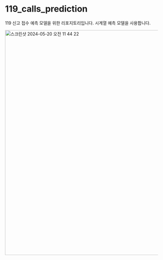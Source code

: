 # 119_calls_prediction
119 신고 접수 예측 모델을 위한 리포지토리입니다. 시계열 예측 모델을 사용합니다.

<img width="742" alt="스크린샷 2024-05-20 오전 11 44 22" src="https://github.com/CUAGAIN-95/119_calls_prediction/assets/52403373/910c6081-e866-482a-a3ca-dd124715a277">
